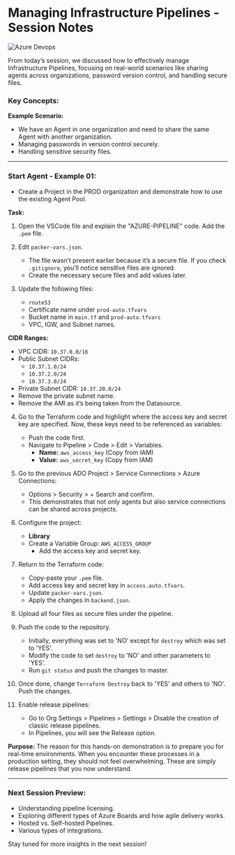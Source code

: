 # Managing Infrastructure Pipelines - Session Notes

![Azure Devops](https://github.com/user-attachments/assets/a9b32e1f-1bea-48b9-ac03-5e75daa04d4a)

From today’s session, we discussed how to effectively manage Infrastructure Pipelines, focusing on real-world scenarios like sharing agents across organizations, password version control, and handling secure files.

### Key Concepts:

**Example Scenario:**
- We have an Agent in one organization and need to share the same Agent with another organization.
- Managing passwords in version control securely.
- Handling sensitive security files.

---

### Start Agent - Example 01:
- Create a Project in the PROD organization and demonstrate how to use the existing Agent Pool.

**Task:**
1. Open the VSCode file and explain the "AZURE-PIPELINE" code. Add the `.pem` file.
2. Edit `packer-vars.json`.
   - The file wasn’t present earlier because it’s a secure file. If you check `.gitignore`, you’ll notice sensitive files are ignored.
   - Create the necessary secure files and add values later.

3. Update the following files:
   - `route53`
   - Certificate name under `prod-auto.tfvars`
   - Bucket name in `main.tf` and `prod-auto.tfvars`
   - VPC, IGW, and Subnet names.

**CIDR Ranges:**
- VPC CIDR: `10.37.0.0/16`
- Public Subnet CIDRs:
  - `10.37.1.0/24`
  - `10.37.2.0/24`
  - `10.37.3.0/24`
- Private Subnet CIDR: `10.37.20.0/24`
- Remove the private subnet name.
- Remove the AMI as it’s being taken from the Datasource.

4. Go to the Terraform code and highlight where the access key and secret key are specified. Now, these keys need to be referenced as variables:
   - Push the code first.
   - Navigate to Pipeline > Code > Edit > Variables.
     - **Name:** `aws_access_key` (Copy from IAM)
     - **Value:** `aws_secret_key` (Copy from IAM)

5. Go to the previous ADO Project > Service Connections > Azure Connections:
   - Options > Security > + Search and confirm.
   - This demonstrates that not only agents but also service connections can be shared across projects.

6. Configure the project:
   - **Library**
   - Create a Variable Group: `AWS_ACCESS_GROUP`
     - Add the access key and secret key.

7. Return to the Terraform code:
   - Copy-paste your `.pem` file.
   - Add access key and secret key in `access.auto.tfvars`.
   - Update `packer-vars.json`.
   - Apply the changes in `backend.json`.

8. Upload all four files as secure files under the pipeline.
9. Push the code to the repository.
   - Initially, everything was set to 'NO' except for `destroy` which was set to 'YES'.
   - Modify the code to set `destroy` to 'NO' and other parameters to 'YES'.
   - Run `git status` and push the changes to master.

10. Once done, change `Terraform Destroy` back to 'YES' and others to 'NO'. Push the changes.
11. Enable release pipelines:
    - Go to Org Settings > Pipelines > Settings > Disable the creation of classic release pipelines.
    - In Pipelines, you will see the Release option.

**Purpose:**
The reason for this hands-on demonstration is to prepare you for real-time environments. When you encounter these processes in a production setting, they should not feel overwhelming. These are simply release pipelines that you now understand.

---

### Next Session Preview:
- Understanding pipeline licensing.
- Exploring different types of Azure Boards and how agile delivery works.
- Hosted vs. Self-hosted Pipelines.
- Various types of integrations.

Stay tuned for more insights in the next session!

